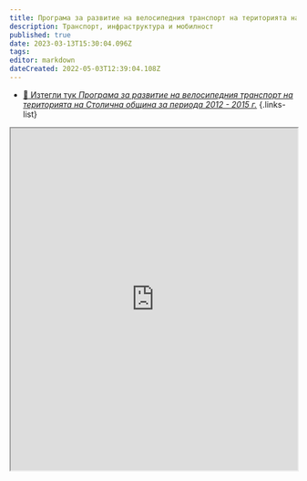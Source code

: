 ```yaml
---
title: Програма за развитие на велосипедния транспорт на територията на Столична община 2012-2015 
description: Транспорт, инфраструктура и мобилност
published: true
date: 2023-03-13T15:30:04.096Z
tags: 
editor: markdown
dateCreated: 2022-05-03T12:39:04.108Z
---
```


- [:memo: Изтегли тук *Програма за развитие на велосипедния транспорт на територията на Столична община за периода 2012 - 2015 г.*](https://drive.google.com/file/d/1gPUcaxUnt0jXZobgwStKo4Lq_eiQ95tT/view?usp=share_link)
{.links-list}

<iframe src="https://drive.google.com/file/d/1gPUcaxUnt0jXZobgwStKo4Lq_eiQ95tT/preview" width="100%" height="600"></iframe>



